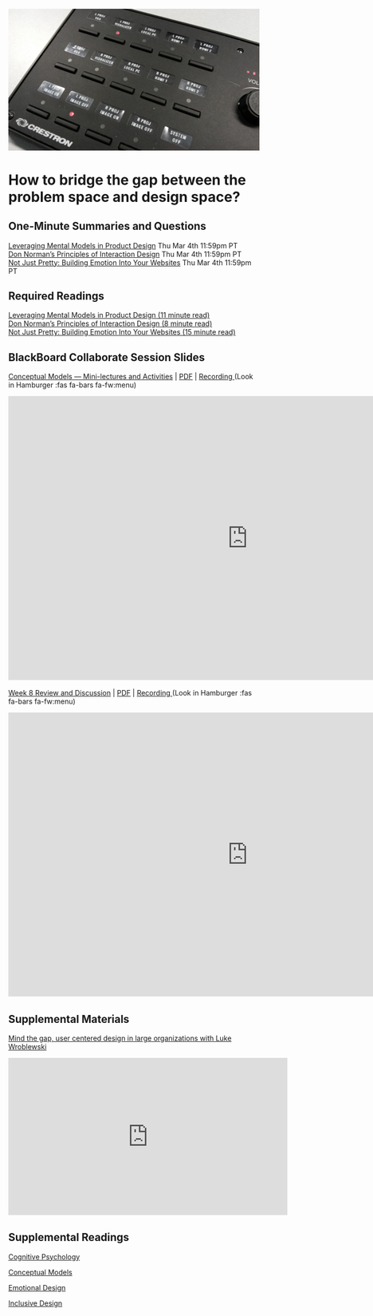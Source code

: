 ![Device Controls](assets/images/13255989495_f545afea09_o.jpg ':class=banner-image')

# How to bridge the gap between the problem space and design space?

## One-Minute Summaries and Questions  
[Leveraging Mental Models in Product Design](https://canvas.sfu.ca/courses/59869/assignments/583024) <span class='badge'>Thu Mar 4th 11:59pm PT</span>  
[Don Norman’s Principles of Interaction Design](https://canvas.sfu.ca/courses/59869/assignments/583025) <span class='badge'>Thu Mar 4th 11:59pm PT</span>  
[Not Just Pretty: Building Emotion Into Your Websites](https://canvas.sfu.ca/courses/59869/assignments/583037) <span class='badge'>Thu Mar 4th 11:59pm PT</span>  

## Required Readings  
[Leveraging Mental Models in Product Design (11 minute read)](https://medium.com/swlh/leveraging-mental-models-in-ux-design-21ba8fbce22d)  
[Don Norman’s Principles of Interaction Design (8 minute read)](https://medium.com/@sachinrekhi/don-normans-principles-of-interaction-design-51025a2c0f33)  
[Not Just Pretty: Building Emotion Into Your Websites (15 minute read)](https://www.smashingmagazine.com/2012/04/building-emotion-into-your-websites/)  

## BlackBoard Collaborate Session Slides
[Conceptual Models — Mini-lectures and Activities](https://docs.google.com/presentation/d/e/2PACX-1vRZK3TQVbKzQtEOmW_m16gWgoQV9U8CbjUJki--NrTAc-x4AHgKWeOtultehEEOsfP2BIj9bcMGZDZ7/pub?start=false&loop=false&delayms=3000) | [PDF](https://canvas.sfu.ca/courses/59869/files/folder/Downloads/Slides%20PDFs/Mini-Lectures%20and%20Activities/Week-08) | [Recording ](https://canvas.sfu.ca/courses/59869/external_tools/3544) (Look in Hamburger :fas fa-bars fa-fw:menu)  

<div class="video-container-16by9"><iframe src="https://docs.google.com/presentation/d/e/2PACX-1vRZK3TQVbKzQtEOmW_m16gWgoQV9U8CbjUJki--NrTAc-x4AHgKWeOtultehEEOsfP2BIj9bcMGZDZ7/embed?start=false&loop=false&delayms=3000" frameborder="0" width="960" height="569" allowfullscreen="true" mozallowfullscreen="true" webkitallowfullscreen="true"></iframe></div>

[Week 8 Review and Discussion](https://docs.google.com/presentation/d/e/2PACX-1vSZ8ltdtIViiHeaSbPFnsN0S14G3xNNUmLL4rJ3CyZ0mblGIoT4cPZu03I7riSFB08wuqyS3Wme5rsp/pub?start=false&loop=false&delayms=3000) | [PDF](https://canvas.sfu.ca/courses/59869/files/folder/Downloads/Slides%20PDFs/Review%20and%20Discussion/Week-08) | [Recording ](https://canvas.sfu.ca/courses/59869/external_tools/3544) (Look in Hamburger :fas fa-bars fa-fw:menu)  

<div class="video-container-16by9"><iframe src="https://docs.google.com/presentation/d/e/2PACX-1vSZ8ltdtIViiHeaSbPFnsN0S14G3xNNUmLL4rJ3CyZ0mblGIoT4cPZu03I7riSFB08wuqyS3Wme5rsp/embed?start=false&loop=false&delayms=3000" frameborder="0" width="960" height="569" allowfullscreen="true" mozallowfullscreen="true" webkitallowfullscreen="true"></iframe></div>

## Supplemental Materials  
[Mind the gap, user centered design in large organizations with Luke Wroblewski](https://www.youtube.com/watch?v=mAiNdU1go1A)  
<div class="video-container-16by9"><iframe width="560" height="315" src="https://www.youtube.com/embed/mAiNdU1go1A" title="YouTube video player" frameborder="0" allow="accelerometer; autoplay; clipboard-write; encrypted-media; gyroscope; picture-in-picture" allowfullscreen></iframe></div>

## Supplemental Readings  

[Cognitive Psychology](ux-techniques-guide/04.how-to-bridge-the-gap-between-the-problem-space-and-design-space/cognitive-psychology.md ':include')

[Conceptual Models](ux-techniques-guide/04.how-to-bridge-the-gap-between-the-problem-space-and-design-space/conceptual-models.md ':include')

[Emotional Design](ux-techniques-guide/04.how-to-bridge-the-gap-between-the-problem-space-and-design-space/emotional-design.md ':include')

[Inclusive Design](ux-techniques-guide/04.how-to-bridge-the-gap-between-the-problem-space-and-design-space/inclusive-design.md ':include')
